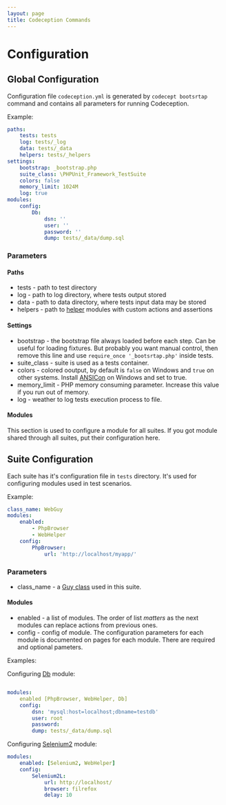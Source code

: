 ```yaml
---
layout: page
title: Codeception Commands
---
```


# Configuration

## Global Configuration

Configuration file `codeception.yml` is generated by `codecept bootsrtap` command and contains all parameters for running Codeception.

Example:

``` yaml
paths:
    tests: tests
    log: tests/_log
    data: tests/_data
    helpers: tests/_helpers
settings:
    bootstrap: _bootstrap.php
    suite_class: \PHPUnit_Framework_TestSuite
    colors: false
    memory_limit: 1024M
    log: true
modules:
    config:
        Db:
            dsn: ''
            user: ''
            password: ''
            dump: tests/_data/dump.sql 
```

### Parameters

#### Paths

* tests - path to test directory
* log - path to log directory, where tests output stored
* data - path to data directory, where tests input data may be stored
* helpers - path to [helper](/docs/03-Modules#helpers) modules with custom actions and assertions

#### Settings

* bootstrap - the bootstrap file always loaded before each step. Can be useful for loading fixtures. But probably you want manual control, then remove this line and use `require_once '_bootsrtap.php'` inside tests.
* suite_class - suite is used as a tests container. 
* colors - colored ooutput, by default is `false` on Windows and `true` on other systems. Install [ANSICon](http://adoxa.110mb.com/ansicon/) on Windows and set to true.
* memory_limit - PHP memory consuming parameter. Increase this value if you run out of memory.
* log - weather to log tests execution process to file.

#### Modules

This section is used to configure a module for all suites. If you got module shared through all suites, put their configuration here.

## Suite Configuration

Each suite has it's configuration file in `tests` directory. It's used for configuring modules used in test scenarios.

Example:

``` yaml
class_name: WebGuy
modules:
    enabled:
        - PhpBrowser
        - WebHelper
    config:
        PhpBrowser:
            url: 'http://localhost/myapp/'
```

### Parameters

* class_name - a [Guy class](http://codeception.com/docs/02-GettingStarted#guys) used in this suite.

#### Modules

* enabled - a list of modules. The order of list *matters* as the next modules can replace actions from previous ones.
* config - config of module. The configuration parameters for each module is documented on pages for each module. There are required and optional pameters. 

Examples:

Configuring [Db](http://codeception.com/docs/modules/Db) module:

``` yaml

modules:
	enabled [PhpBrowser, WebHelper, Db]
	config:
		dsn: 'mysql:host=localhost;dbname=testdb'
		user: root
		password:
		dump: tests/_data/dump.sql 
```

Configuring [Selenium2](http://codeception.com/docs/modules/Selenium2) module:

``` yaml
modules:
	enabled: [Selenium2, WebHelper]
	config:
		Selenium2L:
			url: http://localhost/
			browser: filrefox
			delay: 10
```